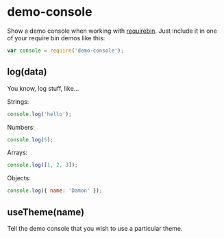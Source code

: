 # demo-console

Show a demo console when working with [requirebin](http://requirebin.com). Just 
include it in one of your require bin demos like this:

```js
var console = require('demo-console');
```

## log(data)

You know, log stuff, like...

Strings:

```js
console.log('hello');
```

Numbers:

```js
console.log(5);
```

Arrays:

```js
console.log([1, 2, 3]);
```

Objects:

```js
console.log({ name: 'Damon' });
```

## useTheme(name)

Tell the demo console that you wish to use a particular theme.

